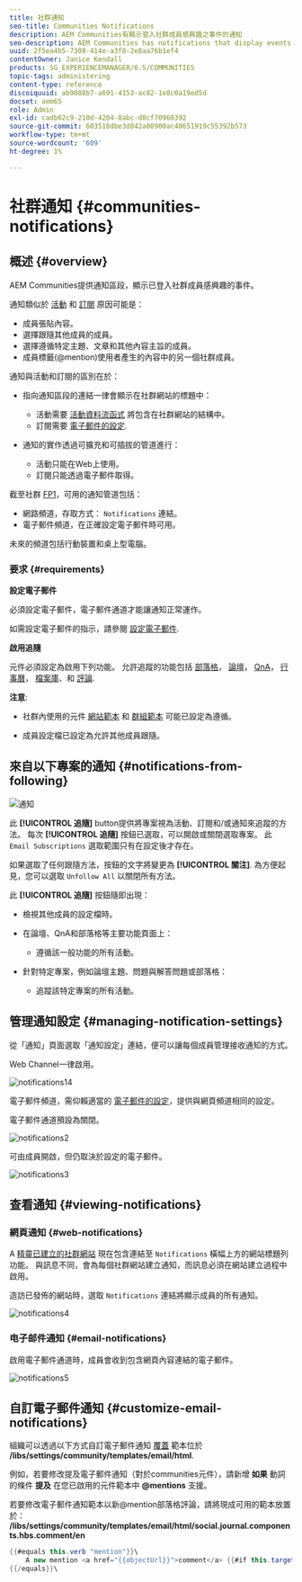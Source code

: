 ```yaml
---
title: 社群通知
seo-title: Communities Notifications
description: AEM Communities有顯示登入社群成員感興趣之事件的通知
seo-description: AEM Communities has notifications that display events of interest to the signed-in community member
uuid: 2f5ea4b5-7308-414e-a3f8-2e8aa76b1ef4
contentOwner: Janice Kendall
products: SG_EXPERIENCEMANAGER/6.5/COMMUNITIES
topic-tags: administering
content-type: reference
discoiquuid: ab9088b7-a691-4153-ac82-1e8c0a19ed5d
docset: aem65
role: Admin
exl-id: cadb62c9-210d-4204-8abc-d0cf70960392
source-git-commit: 603518dbe3d842a08900ac40651919c55392b573
workflow-type: tm+mt
source-wordcount: '609'
ht-degree: 1%

---
```


# 社群通知 {#communities-notifications}

## 概述 {#overview}

AEM Communities提供通知區段，顯示已登入社群成員感興趣的事件。

通知類似於 [活動](/help/communities/essentials-activities.md) 和 [訂閱](/help/communities/subscriptions.md) 原因可能是：

* 成員張貼內容。
* 選擇跟隨其他成員的成員。
* 選擇遵循特定主題、文章和其他內容主旨的成員。
* 成員標籤(@mention)使用者產生的內容中的另一個社群成員。

通知與活動和訂閱的區別在於：

* 指向通知區段的連結一律會顯示在社群網站的標題中：

   * 活動需要 [活動資料流函式](/help/communities/functions.md#activity-stream-function) 將包含在社群網站的結構中。
   * 訂閱需要 [電子郵件的設定](/help/communities/email.md).

* 通知的實作透過可擴充和可插拔的管道進行：

   * 活動只能在Web上使用。
   * 訂閱只能透過電子郵件取得。

截至社群 [FP1](/help/communities/deploy-communities.md#latestfeaturepack)，可用的通知管道包括：

* 網路頻道，存取方式： `Notifications` 連結。
* 電子郵件頻道，在正確設定電子郵件時可用。

未來的頻道包括行動裝置和桌上型電腦。

### 要求 {#requirements}

**設定電子郵件**

必須設定電子郵件，電子郵件通道才能讓通知正常運作。

如需設定電子郵件的指示，請參閱 [設定電子郵件](/help/communities/analytics.md).

**啟用追隨**

元件必須設定為啟用下列功能。 允許追蹤的功能包括 [部落格](/help/communities/blog-feature.md)， [論壇](/help/communities/forum.md)， [QnA](/help/communities/working-with-qna.md)， [行事曆](/help/communities/calendar.md)， [檔案庫](/help/communities/file-library.md)、和 [評論](/help/communities/comments.md).

**注意**:

* 社群內使用的元件 [網站範本](/help/communities/sites.md) 和 [群組範本](/help/communities/tools-groups.md) 可能已設定為遵循。

* 成員設定檔已設定為允許其他成員跟隨。

## 來自以下專案的通知 {#notifications-from-following}

![通知](assets/notifications.png)

此 **[!UICONTROL 追隨]** button提供將專案視為活動、訂閱和/或通知來追蹤的方法。 每次 **[!UICONTROL 追隨]** 按鈕已選取，可以開啟或關閉選取專案。 此 `Email Subscriptions` 選取範圍只有在設定後才存在。

如果選取了任何跟隨方法，按鈕的文字將變更為 **[!UICONTROL 關注]**. 為方便起見，您可以選取 `Unfollow All` 以關閉所有方法。

此 **[!UICONTROL 追隨]** 按鈕隨即出現：

* 檢視其他成員的設定檔時。
* 在論壇、QnA和部落格等主要功能頁面上：

   * 遵循該一般功能的所有活動。

* 針對特定專案，例如論壇主題、問題與解答問題或部落格：

   * 追蹤該特定專案的所有活動。

## 管理通知設定 {#managing-notification-settings}

從「通知」頁面選取「通知設定」連結，便可以讓每個成員管理接收通知的方式。

Web Channel一律啟用。

![notifications14](assets/notifications1.png)

電子郵件頻道，需仰賴適當的 [電子郵件的設定](/help/communities/email.md)，提供與網頁頻道相同的設定。

電子郵件通道預設為關閉。

![notifications2](assets/notifications2.png)

可由成員開啟，但仍取決於設定的電子郵件。

![notifications3](assets/notifications3.png)

## 查看通知 {#viewing-notifications}

### 網頁通知 {#web-notifications}

A [精靈已建立的社群網站](/help/communities/sites-console.md) 現在包含連結至 `Notifications` 橫幅上方的網站標題列功能。 與訊息不同，會為每個社群網站建立通知，而訊息必須在網站建立過程中啟用。

造訪已發佈的網站時，選取 `Notifications` 連結將顯示成員的所有通知。

![notifications4](assets/notifications4.png)

### 电子邮件通知 {#email-notifications}

啟用電子郵件通道時，成員會收到包含網頁內容連結的電子郵件。

![notifications5](assets/notifications5.png)

## 自訂電子郵件通知 {#customize-email-notifications}

組織可以透過以下方式自訂電子郵件通知 [覆蓋](/help/communities/client-customize.md#overlays) 範本位於 **/libs/settings/community/templates/email/html**.

例如，若要修改提及電子郵件通知（對於communities元件），請新增 **如果** 動詞的條件 **提及** 在您已啟用的元件範本中 **@mentions** 支援。

若要修改電子郵件通知範本以新@mention部落格評論，請將現成可用的範本放置於： **/libs/settings/community/templates/email/html/social.journal.components.hbs.comment/en**

```java
{{#equals this.verb "mention"}}\
    A new mention <a href="{{objectUrl}}">comment</a> {{#if this.target.properties.[jcr:title]}}to the article "{{{target.displayName}}}" {{/if}}was added by {{{user.name}}} on {{dateUtil this.published format="EEE, d MMM yyyy HH:mm:ss z"}}.\n \
{{/equals}}\
```

